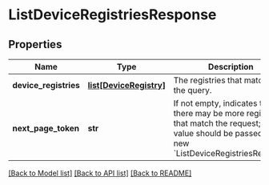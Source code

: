 # ListDeviceRegistriesResponse

## Properties
Name | Type | Description | Notes
------------ | ------------- | ------------- | -------------
**device_registries** | [**list[DeviceRegistry]**](DeviceRegistry.md) | The registries that matched the query. | [optional] 
**next_page_token** | **str** | If not empty, indicates that there may be more registries that match the request; this value should be passed in a new &#x60;ListDeviceRegistriesRequest&#x60;. | [optional] 

[[Back to Model list]](../README.md#documentation-for-models) [[Back to API list]](../README.md#documentation-for-api-endpoints) [[Back to README]](../README.md)


